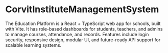 # CorvitInstituteManagementSystem
The Education Platform is a React + TypeScript web app for schools, built with Vite. It has role-based dashboards for students, teachers, and admins to manage courses, attendance, and records. Features include login security, responsive design, modular UI, and future-ready API support for scalable learning systems.
